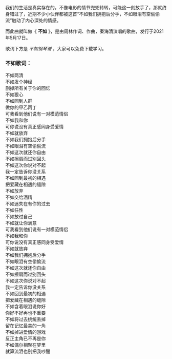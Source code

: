 

我们的生活是真实存在的，不像电影的情节兜兜转转，可能这一刻放手了，那就终身错过了，近期不少小伙伴都被这首“不如我们拥抱后分手，不如眼泪有空偷偷流”触动了内心深处的情感。

而此曲就叫做《 **不如** 》，是由周林作词、作曲，秦海清演唱的歌曲，发行于2021年5月17日。

歌词下方是 _不如钢琴谱_ ，大家可以免费下载学习。

### 不如歌词：

不如两清  
不如发个神经  
删掉所有关于你的回忆  
不如狠心  
不如回到人群  
做你的甲乙丙丁  
可我看到他们说有一对模范情侣  
不如我和你  
可你说没有真正感同身受爱情  
不如就放弃  
不如我们拥抱后分手  
不如眼泪有空偷偷流  
不如这次就还你自由  
不如擦肩而过别回头  
不如这次你说对不起  
我一定告诉你没关系  
不如回到最初的相遇  
把爱藏在相遇的缝隙  
不如放弃  
不如交给酒精  
不如迷失在有你的过去  
不如任性  
不如放过自己  
不如就让你满意  
可我看到他们说有一对模范情侣  
不如我和你  
可你说没有真正感同身受爱情  
不如就放弃  
不如我们拥抱后分手  
不如眼泪有空偷偷流  
不如这次就还你自由  
不如擦肩而过别回头  
不如这次你说对不起  
我一定告诉你没关系  
不如回到最初的相遇  
把爱藏在相遇的缝隙  
不如含着眼泪说你好  
你好不好再也不重要  
不如将过去统统丢掉  
留在记忆最美的一角  
不如掉进爱情的游戏  
反正主角已不再是你  
不如偶尔相聚在梦里  
就算流泪也别把我吵醒

